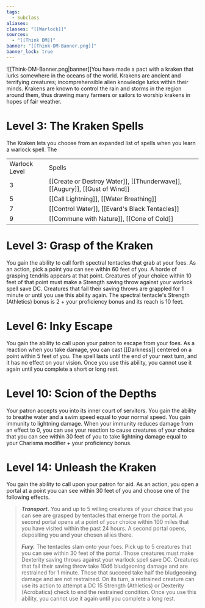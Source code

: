 ```yaml
---
tags:
  - Subclass
aliases: 
classes: "[[Warlock]]"
sources:
  - "[[Think DM]]"
banner: "[[Think-DM-Banner.png]]"
banner_lock: true
---
```

![[Think-DM-Banner.png|banner]]You have made a pact with a kraken that lurks somewhere in the oceans of the world. Krakens are ancient and terrifying creatures; incomprehensible alien knowledge lurks within their minds. Krakens are known to control the rain and storms in the region around them, thus drawing many farmers or sailors to worship krakens in hopes of fair weather.
# Level 3: The Kraken Spells

The Kraken lets you choose from an expanded list of spells when you learn a warlock spell. The 

|               |                                                                            |
| ------------- |:-------------------------------------------------------------------------- |
| Warlock Level | Spells                                                                     |
| 3             | [[Create or Destroy Water]], [[Thunderwave]], [[Augury]], [[Gust of Wind]] |
| 5             | [[Call Lightning]], [[Water Breathing]]                                    |
| 7             | [[Control Water]], [[Evard's Black Tentacles]]                             |
| 9             | [[Commune with Nature]], [[Cone of Cold]]                                  |

# Level 3: Grasp of the Kraken
You gain the ability to call forth spectral tentacles that grab at your foes. As an action, pick a point you can see within 60 feet of you. A horde of grasping tendrils appears at that point. Creatures of your choice within 10 feet of that point must make a Strength saving throw against your warlock spell save DC. Creatures that fail their saving throws are grappled for 1 minute or until you use this ability again. The spectral tentacle's Strength (Athletics) bonus is 2 + your proficiency bonus and its reach is 10 feet.
# Level 6: Inky Escape
You gain the ability to call upon your patron to escape from your foes. As a reaction when you take damage, you can cast [[Darkness]] centered on a point within 5 feet of you. The spell lasts until the end of your next turn, and it has no effect on your vision. Once you use this ability, you cannot use it again until you complete a short or long rest.
# Level 10: Scion of the Depths
Your patron accepts you into its inner court of servitors. You gain the ability to breathe water and a swim speed equal to your normal speed. You gain immunity to lightning damage. When your immunity reduces damage from an effect to 0, you can use your reaction to cause creatures of your choice that you can see within 30 feet of you to take lightning damage equal to your Charisma modifier + your proficiency bonus.
# Level 14: Unleash the Kraken
You gain the ability to call upon your patron for aid. As an action, you open a portal at a point you can see within 30 feet of you and choose one of the following effects.
>**_Transport._** You and up to 5 willing creatures of your choice that you can see are grasped by tentacles that emerge from the portal. A second portal opens at a point of your choice within 100 miles that you have visited within the past 24 hours. A second portal opens, depositing you and your chosen allies there.
>
>_**Fury.**_ The tentacles slam onto your foes. Pick up to 5 creatures that you can see within 30 feet of the portal. Those creatures must make Dexterity saving throws against your warlock spell save DC. Creatures that fail their saving throw take 10d6 bludgeoning damage and are restrained for 1 minute. Those that succeed take half the bludgeoning damage and are not restrained. On its turn, a restrained creature can use its action to attempt a DC 15 Strength (Athletics) or Dexterity (Acrobatics) check to end the restrained condition.
Once you use this ability, you cannot use it again until you complete a long rest.